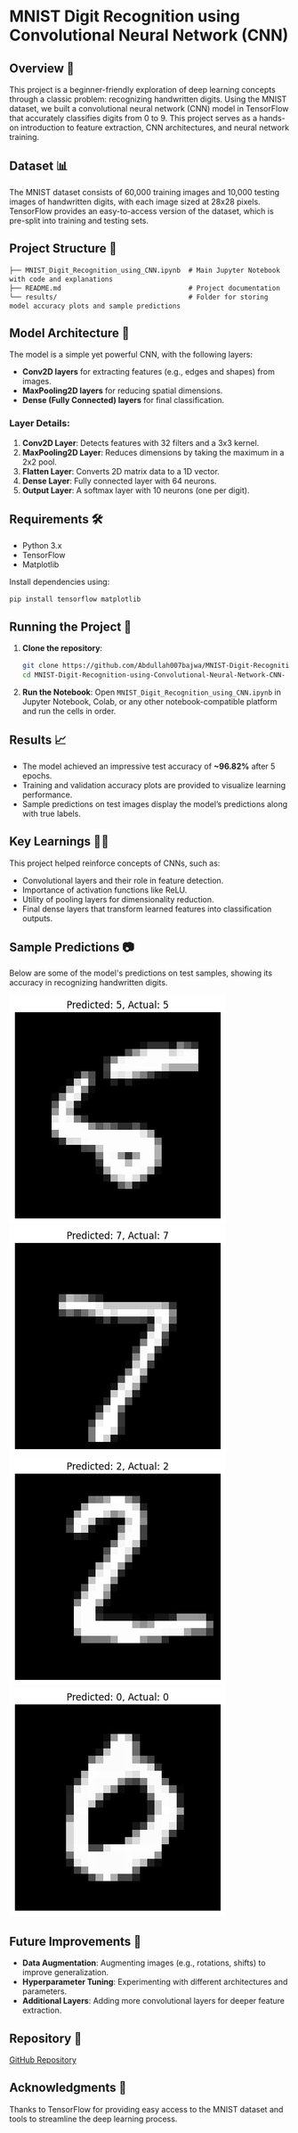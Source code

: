 # MNIST Digit Recognition using Convolutional Neural Network (CNN)

## Overview 📖
This project is a beginner-friendly exploration of deep learning concepts through a classic problem: recognizing handwritten digits. Using the MNIST dataset, we built a convolutional neural network (CNN) model in TensorFlow that accurately classifies digits from 0 to 9. This project serves as a hands-on introduction to feature extraction, CNN architectures, and neural network training.

## Dataset 📊
The MNIST dataset consists of 60,000 training images and 10,000 testing images of handwritten digits, with each image sized at 28x28 pixels. TensorFlow provides an easy-to-access version of the dataset, which is pre-split into training and testing sets.

## Project Structure 📂
```plaintext
├── MNIST_Digit_Recognition_using_CNN.ipynb  # Main Jupyter Notebook with code and explanations
├── README.md                                # Project documentation
└── results/                                 # Folder for storing model accuracy plots and sample predictions
```

## Model Architecture 🧠
The model is a simple yet powerful CNN, with the following layers:
- **Conv2D layers** for extracting features (e.g., edges and shapes) from images.
- **MaxPooling2D layers** for reducing spatial dimensions.
- **Dense (Fully Connected) layers** for final classification.

### Layer Details:
1. **Conv2D Layer**: Detects features with 32 filters and a 3x3 kernel.
2. **MaxPooling2D Layer**: Reduces dimensions by taking the maximum in a 2x2 pool.
3. **Flatten Layer**: Converts 2D matrix data to a 1D vector.
4. **Dense Layer**: Fully connected layer with 64 neurons.
5. **Output Layer**: A softmax layer with 10 neurons (one per digit).

## Requirements 🛠
- Python 3.x
- TensorFlow
- Matplotlib

Install dependencies using:
```bash
pip install tensorflow matplotlib
```

## Running the Project 🚀

1. **Clone the repository**:
   ```bash
   git clone https://github.com/Abdullah007bajwa/MNIST-Digit-Recognition-using-Convolutional-Neural-Network-CNN-.git
   cd MNIST-Digit-Recognition-using-Convolutional-Neural-Network-CNN-
   ```

2. **Run the Notebook**:
   Open `MNIST_Digit_Recognition_using_CNN.ipynb` in Jupyter Notebook, Colab, or any other notebook-compatible platform and run the cells in order.

## Results 📈
- The model achieved an impressive test accuracy of **~96.82%** after 5 epochs.
- Training and validation accuracy plots are provided to visualize learning performance.
- Sample predictions on test images display the model’s predictions along with true labels.

## Key Learnings 🧑‍🏫
This project helped reinforce concepts of CNNs, such as:
- Convolutional layers and their role in feature detection.
- Importance of activation functions like ReLU.
- Utility of pooling layers for dimensionality reduction.
- Final dense layers that transform learned features into classification outputs.

## Sample Predictions 📷
Below are some of the model's predictions on test samples, showing its accuracy in recognizing handwritten digits.

![Sample Prediction](results/Results.png)
![Sample Prediction](results/Results_1.png)
![Sample Prediction](results/Results_2.png)
![Sample Prediction](results/Results_3.png)


## Future Improvements 🔧
- **Data Augmentation**: Augmenting images (e.g., rotations, shifts) to improve generalization.
- **Hyperparameter Tuning**: Experimenting with different architectures and parameters.
- **Additional Layers**: Adding more convolutional layers for deeper feature extraction.

## Repository 📂
[GitHub Repository](https://github.com/Abdullah007bajwa/MNIST-Digit-Recognition-using-Convolutional-Neural-Network-CNN-)

## Acknowledgments 🙏
Thanks to TensorFlow for providing easy access to the MNIST dataset and tools to streamline the deep learning process.
